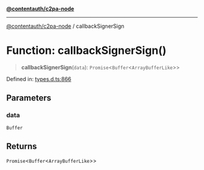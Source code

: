 [**@contentauth/c2pa-node**](../README.md)

***

[@contentauth/c2pa-node](../README.md) / callbackSignerSign

# Function: callbackSignerSign()

> **callbackSignerSign**(`data`): `Promise`\<`Buffer`\<`ArrayBufferLike`\>\>

Defined in: [types.d.ts:866](https://github.com/contentauth/c2pa-node-v2/blob/92024140271b3589278f2b732abca2c4a33b231a/js-src/types.d.ts#L866)

## Parameters

### data

`Buffer`

## Returns

`Promise`\<`Buffer`\<`ArrayBufferLike`\>\>
